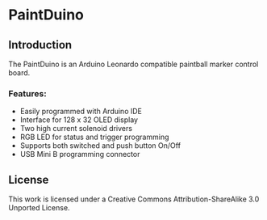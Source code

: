 # PaintDuino


## Introduction
The PaintDuino is an Arduino Leonardo compatible paintball marker control board.

### Features:
  * Easily programmed with Arduino IDE
  * Interface for 128 x 32 OLED display
  * Two high current solenoid drivers
  * RGB LED for status and trigger programming
  * Supports both switched and push button On/Off
  * USB Mini B programming connector

## License
This work is licensed under a Creative Commons Attribution-ShareAlike 3.0 Unported License.
